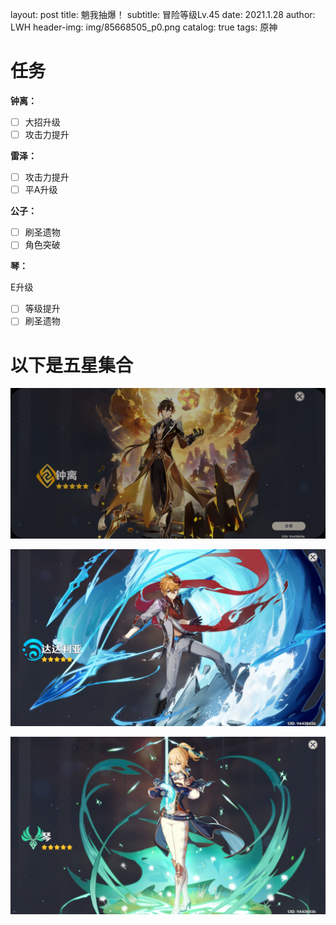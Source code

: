 layout:     post
title:      魈我抽爆！
subtitle:   冒险等级Lv.45
date:       2021.1.28
author:     LWH
header-img: img/85668505_p0.png
catalog:   true
tags:
       原神

# 任务

**钟离：**

- [ ] 大招升级
- [ ] 攻击力提升

**雷泽：**

- [ ] 攻击力提升
- [ ] 平A升级

**公子：**

- [ ] 刷圣遗物
- [ ] 角色突破

**琴：**

E升级

- [ ] 等级提升
- [ ] 刷圣遗物

<h1>以下是五星集合</h1>
<p><img src="https://github.com/lwhhz/lwhhz.github.io/blob/master/img/%E9%92%9F%E7%A6%BB.jpg?raw=true" referrerpolicy="no-referrer"></p>
<p><img src="https://github.com/lwhhz/lwhhz.github.io/blob/master/img/%E8%BE%BE%E8%BE%BE%E5%88%A9%E4%BA%9A.png?raw=true" referrerpolicy="no-referrer"></p>
<p><img src="https://github.com/lwhhz/lwhhz.github.io/blob/master/img/%E7%90%B4.png?raw=true" referrerpolicy="no-referrer"></p>
